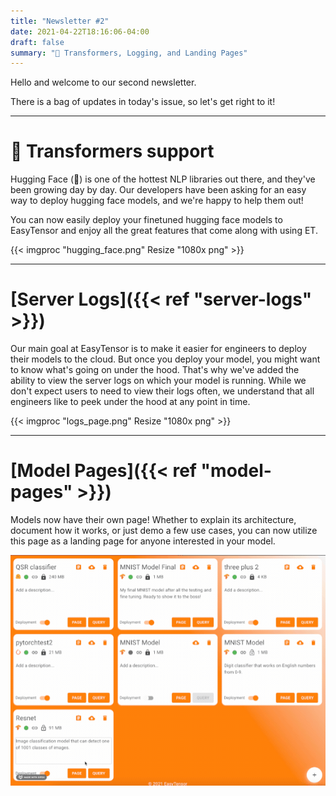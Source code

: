 ```yaml
---
title: "Newsletter #2"
date: 2021-04-22T18:16:06-04:00
draft: false
summary: "🤗 Transformers, Logging, and Landing Pages"
---
```


Hello and welcome to our second newsletter.

There is a bag of updates in today's issue, so let's get right to it!

---

# 🤗 Transformers support

Hugging Face (🤗) is one of the hottest NLP libraries out there, and they've been growing day by day. Our developers have been asking for an easy way to deploy hugging face models, and we're happy to help them out!

You can now easily deploy your finetuned hugging face models to EasyTensor and enjoy all the great features that come along with using ET.

{{< imgproc "hugging_face.png" Resize "1080x png" >}}

---

# [Server Logs]({{< ref "server-logs" >}})

Our main goal at EasyTensor is to make it easier for engineers to deploy their models to the cloud. But once you deploy your model, you might want to know what's going on under the hood. That's why we've added the ability to view the server logs on which your model is running. While we don't expect users to need to view their logs often, we understand that all engineers like to peek under the hood at any point in time.

{{< imgproc "logs_page.png" Resize "1080x png" >}}

---

# [Model Pages]({{< ref "model-pages" >}})

Models now have their own page! Whether to explain its architecture, document how it works, or just demo a few use cases, you can now utilize this page as a landing page for anyone interested in your model.

![Online Editor](edit_page.gif)
